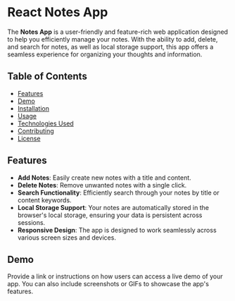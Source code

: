 # React Notes App

The **Notes App** is a user-friendly and feature-rich web application designed to help you efficiently manage your notes. With the ability to add, delete, and search for notes, as well as local storage support, this app offers a seamless experience for organizing your thoughts and information.

## Table of Contents

- [Features](#features)
- [Demo](#demo)
- [Installation](#installation)
- [Usage](#usage)
- [Technologies Used](#technologies-used)
- [Contributing](#contributing)
- [License](#license)

## Features

- **Add Notes**: Easily create new notes with a title and content.
- **Delete Notes**: Remove unwanted notes with a single click.
- **Search Functionality**: Efficiently search through your notes by title or content keywords.
- **Local Storage Support**: Your notes are automatically stored in the browser's local storage, ensuring your data is persistent across sessions.
- **Responsive Design**: The app is designed to work seamlessly across various screen sizes and devices.

## Demo

Provide a link or instructions on how users can access a live demo of your app. You can also include screenshots or GIFs to showcase the app's features.

## Installation

Follow these steps to set up the project on your local machine:

1. Clone the repository: `git clone https://github.com/your-username/notes-app.git`
2. Navigate to the project directory: `cd notes-app`
3. Install dependencies: `npm install`

## Usage

1. Start the development server: `npm start`
2. Open your web browser and navigate to `http://localhost:3000` to access the app.
3. Use the app to add, delete, and search for notes. Your notes will be saved in the local storage.

## Technologies Used

- **React**: A JavaScript library for building user interfaces.
- **LocalStorage**: HTML5 web storage technology used to store notes locally.
- **CSS**: Styling and layout of the app.
- **Git**: Version control and collaboration.
- **GitHub**: Hosting and sharing of the codebase.

## Contributing

Contributions are welcome! If you'd like to contribute to the project, follow these steps:

1. Fork the repository.
2. Create a new branch: `git checkout -b feature/your-feature-name`
3. Make your changes and commit them: `git commit -m 'Add some feature'`
4. Push the changes to your branch: `git push origin feature/your-feature-name`
5. Create a pull request detailing your changes.

## License

This project is licensed under the [MIT License](LICENSE).
